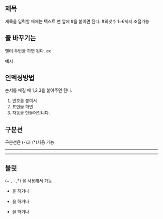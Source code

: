 ## 제목 
제목을 입력할 때에는 텍스트 맨 앞에 #을 붙이면 된다. #의갯수 1~6까지 조절가능

## 줄 바꾸기는 
엔터 두번을 하면 된다.
ex

예시

## 인덱싱방법
순서를 매길 때 1,2,3을 붙여주면 된다.

1. 번호를 붙여서 
2. 표현을 하면
3. 자동을 만들어집니다.

## 구분선
구분선은 (-)과 (*)사용 가능

--------

********

## 불릿
(+ , - ,*) 을 사용해서 가능


+ 을 하거나

- 을 하거나

* 을 하거나
